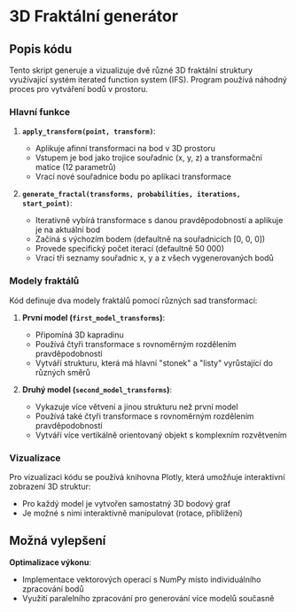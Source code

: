 # 3D Fraktální generátor

## Popis kódu

Tento skript generuje a vizualizuje dvě různé 3D fraktální struktury využívající systém iterated function system (IFS). Program používá náhodný proces pro vytváření bodů v prostoru.

### Hlavní funkce

1. **`apply_transform(point, transform)`**: 
   - Aplikuje afinní transformaci na bod v 3D prostoru
   - Vstupem je bod jako trojice souřadnic (x, y, z) a transformační matice (12 parametrů)
   - Vrací nové souřadnice bodu po aplikaci transformace

2. **`generate_fractal(transforms, probabilities, iterations, start_point)`**:
   - Iterativně vybírá transformace s danou pravděpodobností a aplikuje je na aktuální bod
   - Začíná s výchozím bodem (defaultně na souřadnicích [0, 0, 0])
   - Provede specifický počet iterací (defaultně 50 000)
   - Vrací tři seznamy souřadnic x, y a z všech vygenerovaných bodů

### Modely fraktálů

Kód definuje dva modely fraktálů pomocí různých sad transformací:

1. **První model (`first_model_transforms`)**:
   - Připomíná 3D kapradinu
   - Používá čtyři transformace s rovnoměrným rozdělením pravděpodobností
   - Vytváří strukturu, která má hlavní "stonek" a "listy" vyrůstající do různých směrů

2. **Druhý model (`second_model_transforms`)**:
   - Vykazuje více větvení a jinou strukturu než první model
   - Používá také čtyři transformace s rovnoměrným rozdělením pravděpodobností
   - Vytváří více vertikálně orientovaný objekt s komplexním rozvětvením

### Vizualizace

Pro vizualizaci kódu se používá knihovna Plotly, která umožňuje interaktivní zobrazení 3D struktur:

- Pro každý model je vytvořen samostatný 3D bodový graf
- Je možné s nimi interaktivně manipulovat (rotace, přiblížení)

## Možná vylepšení

**Optimalizace výkonu**:
- Implementace vektorových operací s NumPy místo individuálního zpracování bodů
- Využití paralelního zpracování pro generování více modelů současně
